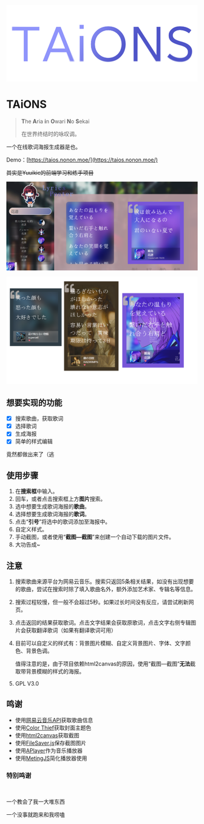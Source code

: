 ![TAiOS](./assetes/TAiONS.png)

# TAiONS

> **T**he **A**ria **i**n **O**wari **N**o **S**ekai
>
> 在世界终结时的咏叹调。

一个在线歌词海报生成器是也。

Demo：[https://taios.nonon.moe/](https://taios.nonon.moe/)

~~其实是Yuuikic的前端学习和练手项目~~

![Snipaste_2022-01-25_00-46-24](./assetes/home.png)

![example](./assetes/example.png)

## 想要实现的功能

- [x] 搜索歌曲，获取歌词
- [x] 选择歌词 
- [x] 生成海报
- [x] 简单的样式编辑

竟然都做出来了（逃

## 使用步骤

1. 在**搜索框**中输入。
2. 回车，或者点击搜索框上方**图片**搜索。
3. 选中想要生成歌词海报的**歌曲**。
4. 选择想要生成歌词海报的**歌词**。
5. 点击“**引号**”将选中的歌词添加至海报中。
6. 自定义样式。
7. 手动截图，或者使用“**截图—截图**”来创建一个自动下载的图片文件。
8. 大功告成~

## 注意

1. 搜索歌曲来源平台为网易云音乐。搜索只返回5条相关结果，如没有出现想要的歌曲，尝试在搜索时除了填入歌曲名外，额外添加艺术家、专辑名等信息。

2. 搜索过程较慢，但一般不会超过5秒。如果过长时间没有反应，请尝试刷新网页。

3. 点击返回的结果获取歌词。点击文字结果会获取原歌词，点击文字右侧专辑图片会获取翻译歌词（如果有翻译歌词可用）

4. 目前可以自定义的样式有：背景图片模糊、自定义背景图片、字体、文字颜色、背景色调。

   值得注意的是，由于项目依赖html2canvas的原因，使用“截图—截图”**无法**截取带背景模糊的样式的海报。

5. GPL V3.0

## 鸣谢

- 使用[网易云音乐API](https://github.com/Binaryify/NeteaseCloudMusicApi)获取歌曲信息
- 使用[Color Thief](https://github.com/lokesh/color-thief)获取封面主题色
- 使用[html2canvas](https://github.com/niklasvh/html2canvas)获取截图
- 使用[FileSaver.js](https://github.com/eligrey/FileSaver.js/)保存截图图片
- 使用[APlayer](https://aplayer.js.org/#/)作为音乐播放器
- 使用[MetingJS](https://github.com/metowolf/MetingJS)简化播放器使用

### 特别鸣谢

   <img src="https://avatars.githubusercontent.com/u/98089914?v=4" alt="" style="height: 100px;border-radius:50%;">    <img src="http://mushengw.cn/wp-content/uploads/2021/11/2AE81886F3B79FA2C99D48DCAF5247EF-e1636376912701.jpg" alt="" style="height: 100px;border-radius:50%;">

一个教会了我一大堆东西

一个没事就跑来和我唠嗑
